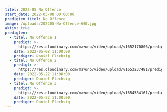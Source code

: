 ```yaml
---
titel: 2022-05 No Offence
start_date: 2022-05-08 00:00:00
predigten_titel: No Offence
image: /uploads/202205-No-Offence-600.jpg
aktiv: true
predigten:
  - titel: No Offence 1
    predigt: >-
      https://res.cloudinary.com/mavuno/video/upload/v1652170806/predigten/2022-05%20No%20Offence/2022-05-08_Godi_Mavuno_Berlin_-_No_Offence_1.mp3
    date: 2022-05-08 11:00:00
    prediger: Daniel Flechsig
  - titel: No Offence 2
    predigt: >-
      https://res.cloudinary.com/mavuno/video/upload/v1653237481/predigten/2022-05%20No%20Offence/2022-05-22_GoDi_Mavuno_Berlin_-_No_Offence_2_1.mp3
    date: 2022-05-22 11:00:00
    prediger: Daniel Flechsig
  - titel: No Offence 3
    predigt: >-
      https://res.cloudinary.com/mavuno/video/upload/v1654584161/predigten/2022-05%20No%20Offence/2022-05-06_GoDi_Mavuno_Berlin_-_No_Offence_3_-_Vom_Fluchen_zum_Segnen.mp3
    date: 2022-05-22 11:00:00
    prediger: Daniel Flechsig
---
```


